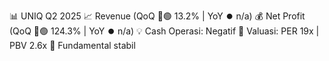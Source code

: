 📊 UNIQ Q2 2025
📈 Revenue (QoQ 🔼🟢 13.2% | YoY ⏺️ n/a)
💰 Net Profit (QoQ 🔼🟢 124.3% | YoY ⏺️ n/a)
💡 Cash Operasi: Negatif
🧮 Valuasi: PER 19x | PBV 2.6x
🧱 Fundamental stabil
